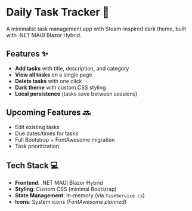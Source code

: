 # Daily Task Tracker 🚀

A minimalist task management app with Steam-inspired dark theme, built with .NET MAUI Blazor Hybrid.

## Features ✨
- **Add tasks** with title, description, and category
- **View all tasks** on a single page
- **Delete tasks** with one click
- **Dark theme** with custom CSS styling
- **Local persistence** (tasks save between sessions)

## Upcoming Features 🔜
- Edit existing tasks
- Due dates/times for tasks
- Full Bootstrap + FontAwesome migration
- Task prioritization

## Tech Stack 💻
- **Frontend**: .NET MAUI Blazor Hybrid
- **Styling**: Custom CSS (minimal Bootstrap)
- **State Management**: In-memory (via `TaskService.cs`)
- **Icons**: System icons *(FontAwesome planned)*
